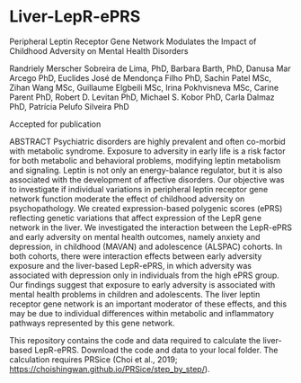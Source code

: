 # Liver-LepR-ePRS
Peripheral Leptin Receptor Gene Network Modulates the Impact of Childhood Adversity on Mental Health Disorders
 
Randriely Merscher Sobreira de Lima, PhD, Barbara Barth, PhD, Danusa Mar Arcego PhD, Euclides José de Mendonça Filho PhD, Sachin Patel MSc, Zihan Wang MSc, Guillaume Elgbeili MSc, Irina Pokhvisneva MSc, Carine Parent PhD, Robert D. Levitan PhD, Michael S. Kobor PhD, Carla Dalmaz PhD, Patrícia Pelufo Silveira PhD

Accepted for publication

ABSTRACT
Psychiatric disorders are highly prevalent and often co-morbid with metabolic syndrome. Exposure to adversity in early life is a risk factor for both metabolic and behavioral problems, modifying leptin metabolism and signaling. Leptin is not only an energy-balance regulator, but it is also associated with the development of affective disorders. Our objective was to investigate if individual variations in peripheral leptin receptor gene network function moderate the effect of childhood adversity on psychopathology. We created expression-based polygenic scores (ePRS) reflecting genetic variations that affect expression of the LepR gene network in the liver.  We investigated the interaction between the LepR-ePRS and early adversity on mental health outcomes, namely anxiety and depression, in childhood (MAVAN) and adolescence (ALSPAC) cohorts. In both cohorts, there were interaction effects between early adversity exposure and the liver-based LepR-ePRS, in which adversity was associated with depression only in individuals from the high ePRS group. Our findings suggest that exposure to early adversity is associated with mental health problems in children and adolescents. The liver leptin receptor gene network is an important moderator of these effects, and this may be due to individual differences within metabolic and inflammatory pathways represented by this gene network.

This repository contains the code and data required to calculate the liver-based LepR-ePRS. Download the code and data to your local folder. The calculation requires PRSice (Choi et al., 2019; https://choishingwan.github.io/PRSice/step_by_step/).

